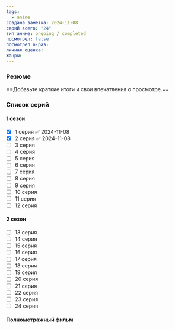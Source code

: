 ```yaml
---
tags:
  - anime
создана заметка: 2024-11-08
серий всего: "24"
тип аниме: ongoing / completed
посмотрел: false
посмотрел n-раз: 
личная оценка: 
жанры:
---
```

### Резюме
==Добавьте краткие итоги и свои впечатления о просмотре.==

### Список серий
#### 1 сезон
- [x] 1 серия ✅ 2024-11-08
- [x] 2 серия ✅ 2024-11-08
- [ ] 3 серия
- [ ] 4 серия
- [ ] 5 серия
- [ ] 6 серия
- [ ] 7 серия
- [ ] 8 серия
- [ ] 9 серия
- [ ] 10 серия
- [ ] 11 серия
- [ ] 12 серия
#### 2 сезон
- [ ] 13 серия
- [ ] 14 серия
- [ ] 15 серия
- [ ] 16 серия
- [ ] 17 серия
- [ ] 18 серия
- [ ] 19 серия
- [ ] 20 серия
- [ ] 21 серия
- [ ] 22 серия
- [ ] 23 серия
- [ ] 24 серия
#### Полнометражный фильм
